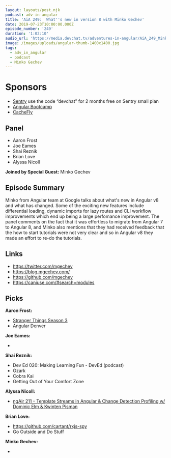 ```yaml
---
layout: layouts/post.njk
podcast: adv-in-angular
title: 'AiA 249:  What''s new in version 8 with Minko Gechev'
date: 2019-07-23T10:00:00.000Z
episode_number: '249'
duration: '1:02:10'
audio_url: 'https://media.devchat.tv/adventures-in-angular/AiA_249_Minko_Gechev.mp3'
image: /images/uploads/angular-thumb-1400x1400.jpg
tags:
  - adv_in_angular
  - podcast
  - Minko Gechev
---
```

# Sponsors

* [Sentry](https://sentry.io/welcome/) use the code “devchat” for 2 months free on Sentry small plan
* [Angular Bootcamp](https://angularbootcamp.com/)
* [CacheFly](https://www.cachefly.com/)

## Panel

* Aaron Frost
* Joe Eames
* Shai Reznik
* Brian Love
* Alyssa Nicoll 

**Joined by Special Guest:** Minko Gechev

## Episode Summary

Minko from Angular team at Google talks about what's new in Angular v8 and what has changed. Some of the exciting new features include differential loading, dynamic imports for lazy routes and CLI workflow improvements which end up being a large perfomance improvement. The panel comments on the fact that it was effortless to migrate from Angular 7 to Angular 8, and Minko also mentions that they had received feedback that the how to start tutorials were not very clear and so in   Angular v8 they made an effort to re-do the tutorials.

## Links

* https://twitter.com/mgechev
* https://blog.mgechev.com/
* https://github.com/mgechev
* https://caniuse.com/#search=modules

## Picks

**Aaron Frost:**

* [Stranger Things Season 3](https://www.imdb.com/title/tt4574334/episodes)
* Angular Denver

**Joe Eames:**

* 

**Shai Reznik:**

* Dev Ed 020: Making Learning Fun - DevEd (podcast)
* Ozark
* Cobra Kai 
* Getting Out of Your Comfort Zone

**Alyssa Nicoll:**

* [ngAir 211 - Template Streams in Angular & Change Detection Profiling w/ Dominic Elm & Kwinten Pisman](https://www.youtube.com/watch?v=tbr03N3WA2Q)

**Brian Love:** 

* https://github.com/cartant/rxjs-spy
* Go Outside and Do Stuff

**Minko Gechev:**

*
